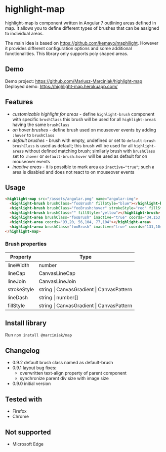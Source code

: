 # highlight-map 
  highlight-map is component written in Angular 7 outlining areas defined in map.
  It allows you to define different types of brushes that can be assigned to individual areas.

  The main idea is based on https://github.com/kemayo/maphilight.
  However it provides different configuration options and some additional functionalities. This library only supports poly shaped areas.

## Demo 
Demo project: https://github.com/Mariusz-Marciniak/highlight-map
Deployed demo: https://highlight-map.herokuapp.com/ 

## Features
 - *customizable highlight for areas* - define `highlight-brush` component with specific `brushClass` this brush will be used for all `highlight-area`s having the same `brushClass`
 - *on hover brushes* - define brush used on mouseover events by adding `:hover` to `brushClass`
 - *default brushes* - brush with empty, undefined or set to `default-brush` `brushClass` is used as default;
  this brush will be used for all `highlight-area`s without defined matching brush; similarly brush with
  `brushClass` set to `:hover` or `default-brush:hover` will be used as default for on mouseover events
 - *inactive areas* - it is possible to mark area as `inactive="true"`; such a area is disabled and does not react to on mouseover events

## Usage
```html
<highlight-map src="/assets/angular.png" name="angular-img">
  <highlight-brush brushClass="fooBrush" fillStyle="blue"></highlight-brush>
  <highlight-brush brushClass="fooBrush:hover" strokeStyle="red" fillStyle="orange"></highlight-brush>
  <highlight-brush brushClass="" fillStyle="yellow"></highlight-brush>
  <highlight-area brushClass="fooBrush" inactive="true" coords="34,153, 58,153, 56,104"></highlight-area>
  <highlight-area coords="93,20, 56,104, 77,104"></highlight-area>
  <highlight-area brushClass="fooBrush" inactive="true" coords="131,104, 93,20, 93,70"></highlight-area>
</highlight-map>
```

### Brush properties 
| Property | Type |
| ------ | ------ |
| lineWidth | number |
| lineCap | CanvasLineCap |
| lineJoin | CanvasLineJoin |
| strokeStyle | string \|  CanvasGradient \| CanvasPattern |
| lineDash | string \| number[] |
| fillStyle | string \| CanvasGradient \| CanvasPattern |

## Install library
Run `npm install @marciniak/map` 

## Changelog
- 0.9.2 default brush class named as default-brush
- 0.9.1 layout bug fixes:
  - overwritten text-align property of parent component
  - synchronize parent div size with image size
- 0.9.0 initial version

## Tested with
- Firefox
- Chrome

## Not supported
- Microsoft Edge
